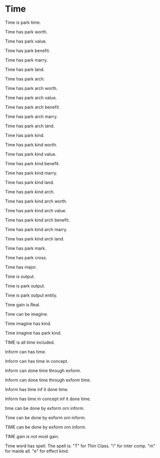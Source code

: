 # Time

Time is park time.

Time has park worth.

Time has park value.

Time has park benefit.

Time has park marry.

Time has park land.

Time has park arch.

Time has park arch worth.

Time has park arch value.

Time has park arch benefit.

Time has park arch marry.

Time has park arch land.

Time has park kind.

Time has park kind worth.

Time has park kind value.

Time has park kind benefit.

Time has park kind marry.

Time has park kind land.

Time has park kind arch.

Time has park kind arch worth.

Time has park kind arch value.

Time has park kind arch benefit.

Time has park kind arch marry.

Time has park kind arch land.

Time has park mark.

Time has park cross.

Time has major.

Time is output.

Time is park output.

Time is park output entity.

Time gain is Real.

Time can be imagine.

Time imagine has kind.

Time imagine has park kind.

TIME is all time included.

Inform can has time.

Inform can has time in concept.

Inform can done time through exform.

Inform can done time through exform time.

Inform has time inf it done time.

Inform has time in concept inf it done time.

time can be done by exform orn inform.

Time can be done by exform orn inform.

TIME can be done by exform orn inform.

TIME gain is not most gain.
 
Time word has spell.
The spell is:
"T" for Thin Class.
"i" for inter comp.
"m" for maide all.
"e" for effect kind.
